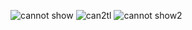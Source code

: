 ![cannot show](figures/can2tl.gif)
![can2tl](figures/can2tl.gif)
![cannot show2](https://github.com/ChinYikMing/ros/blob/main/figures/can2tl.gif)
